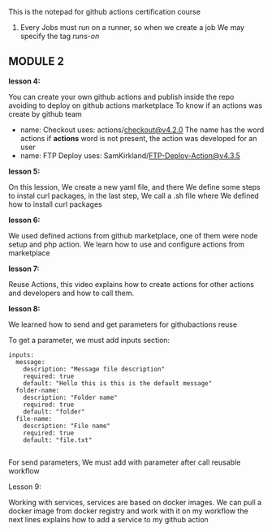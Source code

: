 This is the notepad for github actions certification course

1. Every Jobs must run on a runner, so when we create a job We may specify the tag *runs-on*

## MODULE 2

**lesson 4:**

You can create your own github actions and publish inside the repo avoiding to deploy on github actions marketplace
To know if an actions was create by github team

- name: Checkout
  uses: actions/checkout@v4.2.0
  The name has the word actions if **actions** word is not present, the action was developed for an user
- name: FTP Deploy
  uses: SamKirkland/FTP-Deploy-Action@v4.3.5

**lesson 5:**

On this lession, We create a new yaml file, and there We define some steps to instal curl packages, in the last step, We call a .sh file where We defined how to install curl packages

**lesson 6:**

We used defined actions from github marketplace, one of them were node setup and php action.
We learn how to use and configure actions from marketplace

**lesson 7:**

Reuse Actions, this video explains how to create actions for other actions and developers and how to call them.

**lesson 8:**

We learned how to send and get parameters for githubactions reuse

To get a parameter, we must add inputs section:

```
inputs:
  message:
    description: "Message file description"
    required: true
    default: "Hello this is this is the default message"
  folder-name:
    description: "Folder name"
    required: true
    default: "folder"
  file-name:
    description: "File name"
    required: true
    default: "file.txt"


```

For send parameters, We must add with parameter after call reusable workflow

Lesson 9:

Working with services, services are based on docker images. We can pull a docker image from docker registry and work with it on my workflow
the next lines explains how to add a service to my github action


